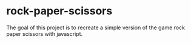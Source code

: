 # rock-paper-scissors
The goal of this project is to recreate a simple version of the game rock paper scissors with javascript.
